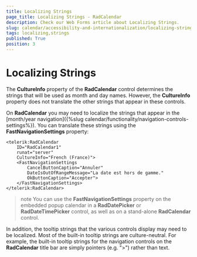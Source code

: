 ```yaml
---
title: Localizing Strings
page_title: Localizing Strings - RadCalendar
description: Check our Web Forms article about Localizing Strings.
slug: calendar/accessibility-and-internationalization/localizing-strings
tags: localizing,strings
published: True
position: 3
---
```


# Localizing Strings


The **CultureInfo** property of the **RadCalendar** control determines the strings that will be used as month and day names. However, the **CultureInfo** property does not translate the other strings that appear in these controls.

On **RadCalendar** you may need to localize the strings that appear in the [month/year navigation]({%slug calendar/functionality/navigation-controls-settings%}). You can translate these strings using the **FastNavigationSettings** property:

````ASPNET
<telerik:RadCalendar
    ID="RadCalendar1"
    runat="server"
    CultureInfo="French (France)">
    <FastNavigationSettings
        CancelButtonCaption="Annuler"
        DateIsOutOfRangeMessage="La date est hors de gamme."
        OkButtonCaption="Accepter">
    </FastNavigationSettings>
</telerik:RadCalendar>
````


>note 
You can use the **FastNavigationSettings** property on the embedded popup calendar in a **RadDatePicker** or **RadDateTimePicker** control, as well as on a stand-alone **RadCalendar** control.
>


In addition, the tooltip strings that the various controls display may need to be localized. Most of the built-in tooltip strings are culture-neutral. For example, the built-in tooltip strings for the navigation controls on the **RadCalendar** title bar are simply pointers (e.g. ">") rather than text.



